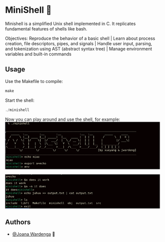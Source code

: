 
# MiniShell 🐢

Minishell is a simplified Unix shell implemented in C. It replicates fundamental features of shells like bash. 

Objectives:
Reproduce the behavior of a basic shell |
Learn about process creation, file descriptors, pipes, and signals |
Handle user input, parsing, and tokenization using AST (abstract syntax tree) |
Manage environment variables and built-in commands



## Usage

Use the Makefile to compile:
```javascript
make
```

Start the shell:
```javascript
./minishell
```
Now you can play around and use the shell, for example:
![](1.png)

![](2.png)



## Authors

- [@Joana Wardenga](https://www.github.com/YunShenMiao) 🐢


